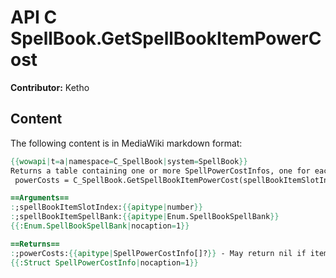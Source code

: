 # API C SpellBook.GetSpellBookItemPowerCost

**Contributor:** Ketho

## Content

The following content is in MediaWiki markdown format:

```mediawiki
{{wowapi|t=a|namespace=C_SpellBook|system=SpellBook}}
Returns a table containing one or more SpellPowerCostInfos, one for each power type a SpellBookItem costs.
 powerCosts = C_SpellBook.GetSpellBookItemPowerCost(spellBookItemSlotIndex, spellBookItemSpellBank)

==Arguments==
:;spellBookItemSlotIndex:{{apitype|number}}
:;spellBookItemSpellBank:{{apitype|Enum.SpellBookSpellBank}}
{{:Enum.SpellBookSpellBank|nocaption=1}}

==Returns==
:;powerCosts:{{apitype|SpellPowerCostInfo[]?}} - May return nil if item is not found or has no resource costs
{{:Struct SpellPowerCostInfo|nocaption=1}}
```
